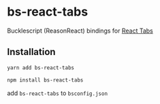 # bs-react-tabs

Bucklescript (ReasonReact) bindings for [React Tabs](https://github.com/reactjs/react-tabs)

## Installation

```sh
yarn add bs-react-tabs
```

```sh
npm install bs-react-tabs
```

add `bs-react-tabs` to `bsconfig.json`
